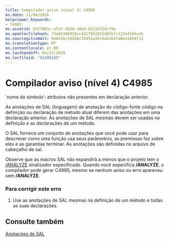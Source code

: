 ```yaml
---
title: Compilador aviso (nível 4) C4985
ms.date: 11/04/2016
helpviewer_keywords:
- C4985
ms.assetid: 832f001c-afe7-403d-a8b4-02334724c79e
ms.openlocfilehash: 73abb166910cc421f042d22d67efc122e416bceb
ms.sourcegitcommit: 0ab61bc3d2b6cfbd52a16c6ab2b97a8ea1864f12
ms.translationtype: MT
ms.contentlocale: pt-BR
ms.lasthandoff: 04/23/2019
ms.locfileid: "62280185"
---
```

# <a name="compiler-warning-level-4-c4985"></a>Compilador aviso (nível 4) C4985

'nome do símbolo': atributos não presentes em declaração anterior.

As anotações de SAL (linguagem) de anotação do código-fonte código na definição ou declaração de método atual diferem das anotações em uma declaração anterior. As anotações de SAL mesmas devem ser usadas na definição e as declarações de um método.

O SAL fornece um conjunto de anotações que você pode usar para descrever como uma função usa seus parâmetros, as premissas faz sobre eles e as garantias terminar. As anotações são definidas no arquivo de cabeçalho de sal.

Observe que as macros SAL não expandirá a menos que o projeto tem o [/ANALYZE](../../build/reference/analyze-code-analysis.md) sinalizador especificado. Quando você especifica **/ANALYZE**, o compilador pode gerar C4985, mesmo se nenhum aviso ou erro apareceu sem **/ANALYZE**.

### <a name="to-correct-this-error"></a>Para corrigir este erro

1. Use as anotações de SAL mesmas na definição de um método e todas as suas declarações.

## <a name="see-also"></a>Consulte também

[Anotações de SAL](../../c-runtime-library/sal-annotations.md)